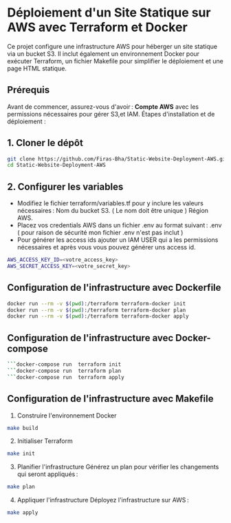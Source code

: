 
# Déploiement d'un Site Statique sur AWS avec Terraform et Docker

Ce projet configure une infrastructure AWS pour héberger un site statique via un bucket S3. Il inclut également un environnement Docker pour exécuter Terraform, un fichier Makefile pour simplifier le déploiement et une page HTML statique.

## Prérequis

Avant de commencer, assurez-vous d'avoir :
**Compte AWS** avec les permissions nécessaires pour gérer S3,et IAM.
Étapes d'installation et de déploiement : 
## 1. Cloner le dépôt
 ```bash
git clone https://github.com/Firas-Bha/Static-Website-Deployment-AWS.git
cd Static-Website-Deployment-AWS
  ```
## 2. Configurer les variables
- Modifiez le fichier terraform/variables.tf pour y inclure les valeurs nécessaires :
Nom du bucket S3. ( Le nom doit être unique )
Région AWS.
- Placez vos credentials AWS dans un fichier .env au format suivant : .env ( pour raison de sécurité mon fichier .env n'est pas inclut )
- Pour générer les access ids ajouter un IAM USER qui a les permissions nécessaires et après vous vous pouvez générer uns access id.
```bash
AWS_ACCESS_KEY_ID=<votre_access_key>
AWS_SECRET_ACCESS_KEY=<votre_secret_key>
```
## Configuration de l'infrastructure avec Dockerfile
```bash
docker run --rm -v $(pwd):/terraform terraform-docker init
docker run --rm -v $(pwd):/terraform terraform-docker plan
docker run --rm -v $(pwd):/terraform terraform-docker apply
```


## Configuration de l'infrastructure avec Docker-compose
```bash
```docker-compose run  terraform init
```docker-compose run  terraform plan
```docker-compose run  terraform apply
```


## Configuration de l'infrastructure avec Makefile 

1. Construire l'environnement Docker
```bash
make build
```
2. Initialiser Terraform
```bash
make init
```
3. Planifier l'infrastructure
Générez un plan pour vérifier les changements qui seront appliqués :
```bash
make plan
```
4. Appliquer l'infrastructure
Déployez l'infrastructure sur AWS :
```bash
make apply
```

  
